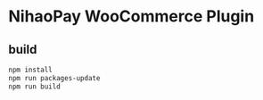 # NihaoPay WooCommerce Plugin

## build

```sh
npm install
npm run packages-update
npm run build
```
